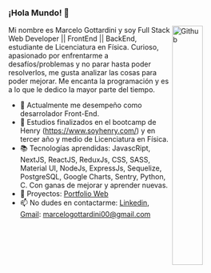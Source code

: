 ### ¡Hola Mundo! 👋

<img width="35%" align="right" alt="Github" src="https://user-images.githubusercontent.com/48678280/88862734-4903af80-d201-11ea-968b-9c939d88a37c.gif" />

Mi nombre es Marcelo Gottardini y soy Full Stack Web Developer || FrontEnd || BackEnd, estudiante de Licenciatura en Física. Curioso, apasionado por enfrentarme a desafíos/problemas y no parar hasta poder resolverlos, me gusta analizar las cosas para poder mejorar. Me encanta la programación y es a lo que le dedico la mayor parte del tiempo.

- 👯 Actualmente me desempeño como desarrolador Front-End.
- 🔭 Estudios finalizados en el bootcamp de Henry (https://www.soyhenry.com/) y en tercer año y medio de Licenciatura en Física.
- 📚 Tecnologías aprendidas: JavascRipt, NextJS, ReactJS, ReduxJs, CSS, SASS, Material UI, NodeJs, ExpressJs, Sequelize, PostgreSQL, Google Charts, Sentry, Python, C. Con ganas de mejorar y aprender nuevas.
- 📁 Proyectos: [Portfolio Web](https://marcelogottardini.vercel.app/)
- 📫 No dudes en contactarme: [Linkedin](https://www.linkedin.com/in/marcelogottardini), [Gmail](marcelogottardini00@gmail.com): marcelogottardini00@gmail.com

